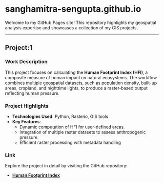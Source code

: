 # sanghamitra-sengupta.github.io

Welcome to my GitHub Pages site! This repository highlights my geospatial analysis expertise and showcases a collection of my GIS projects.

---

## **Project:1**

### **Work Description**
This project focuses on calculating the **Human Footprint Index (HFI)**, a composite measure of human impact on natural ecosystems. The workflow combines multiple geospatial datasets, such as population density, built-up areas, cropland, and nighttime lights, to produce a raster-based output reflecting human pressure.

### **Project Highlights**
- **Technologies Used**: Python, Rasterio, GIS tools
- **Key Features**:
  - Dynamic computation of HFI for user-defined areas.
  - Integration of multiple raster datasets to assess anthropogenic pressure.
  - Efficient raster processing with metadata handling

### **Link**
Explore the project in detail by visiting the GitHub repository:  
- [**Human Footprint Index**](https://github.com/sanghamitra-sengupta/Human-Footprint-Index.git)

